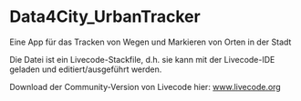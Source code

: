 # Data4City_UrbanTracker
Eine App für das Tracken von Wegen und Markieren von Orten in der Stadt

Die Datei ist ein Livecode-Stackfile, d.h. sie kann mit der Livecode-IDE geladen und editiert/ausgeführt werden. 

Download der Community-Version von Livecode hier: www.livecode.org

